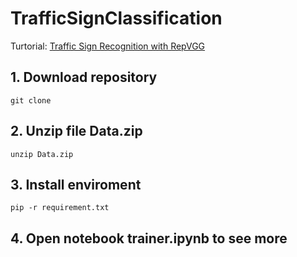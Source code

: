 # TrafficSignClassification
Turtorial: [Traffic Sign Recognition with RepVGG](https://viblo.asia/p/nhan-dien-bien-bao-giao-thong-cung-repvgg-gDVK2ene5Lj)
## 1. Download repository
```
git clone
```
## 2. Unzip file Data.zip
```
unzip Data.zip
```
## 3. Install enviroment
```
pip -r requirement.txt
```
## 4. Open notebook **trainer.ipynb** to see more